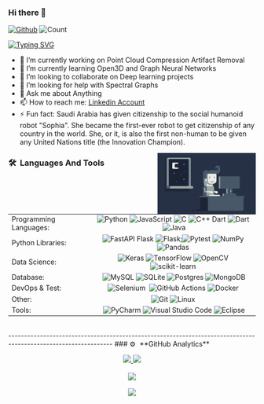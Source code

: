 ### Hi there 👋
[![Github](https://img.shields.io/github/followers/skanderzoghlami?label=Follow&style=social)](https://github.com/skanderzoghlami) ![Count](https://visitor-badge.laobi.icu/badge?page_id=skander-zoghlami.skander-zoghlami)

[![Typing SVG](https://readme-typing-svg.herokuapp.com?color=54F715&lines=Computer+Science+Engineer;Deep+Learning+Enthusiast;Computer+Vision+Specialist)](https://git.io/typing-svg)



- 🔭 I’m currently working on Point Cloud Compression Artifact Removal
- 🌱 I’m currently learning Open3D and Graph Neural Networks
- 👯 I’m looking to collaborate on Deep learning projects
- 🤔 I’m looking for help with Spectral Graphs
- 💬 Ask me about Anything
- 📫 How to reach me: [Linkedin Account](https://www.linkedin.com/in/skander-zoghlami/)
- ⚡ Fun fact: Saudi Arabia has given citizenship to the social humanoid robot "Sophia". She became the first-ever robot to get citizenship of any country in the world. She, or it, is also the first non-human to be given any United Nations title (the Innovation Champion).
<img alt="Night Coding" src="https://raw.githubusercontent.com/AVS1508/AVS1508/master/assets/Night-Coding.gif" align="right" width="200"/>

### 🛠 &nbsp;**Languages And Tools**

|  |  |
| :----------- | :-----------: |
|Programming Languages: | ![Python](https://img.shields.io/badge/-Python-FFD700?style=flat&logo=python&logoColor=white)&nbsp;![JavaScript](https://img.shields.io/badge/javascript-%23323330.svg?style=for-the-badge&logo=javascript&logoColor=%23F7DF1E)&nbsp;![C](https://img.shields.io/badge/-C-FFD700?style=flat&logo=C&logoColor=white)&nbsp;![C++](https://img.shields.io/badge/-C++-C0C0C0?style=flat&logo=C%2B%2B&logoColor=white)&nbsp;Dart	![Dart](https://img.shields.io/badge/dart-%230175C2.svg?style=for-the-badge&logo=dart&logoColor=white)&nbsp;![Java](https://img.shields.io/badge/java-%23ED8B00.svg?style=for-the-badge&logo=java&logoColor=white)|
| Python Libraries: |![FastAPI](https://img.shields.io/badge/FastAPI-005571?style=for-the-badge&logo=fastapi)&nbsp;Flask	![Flask](https://img.shields.io/badge/flask-%23000.svg?style=for-the-badge&logo=flask&logoColor=white);![Pytest](https://img.shields.io/badge/Pytest-FFD700?style=flat&logo=python&logoColor=white)&nbsp;![NumPy](https://img.shields.io/badge/numpy-C0C0C0?style=flat&logo=numpy&logoColor=white)&nbsp;![Pandas](https://img.shields.io/badge/pandas-C0C0C0?style=flat&logo=pandas&logoColor=white)&nbsp;
| Data Science: | ![Keras](https://img.shields.io/badge/Keras-FFD700?style=flat&logo=Keras&logoColor=white)&nbsp;![TensorFlow](https://img.shields.io/badge/TensorFlow-C0C0C0?style=flat&logo=TensorFlow&logoColor=white)&nbsp;![OpenCV](https://img.shields.io/badge/OpenCV-CD7F32?style=flat&logo=OpenCV&logoColor=white)&nbsp;![scikit-learn](https://img.shields.io/badge/scikit--learn-CD7F32?style=flat&logo=scikit-learn&logoColor=white)&nbsp;
| Database: |![MySQL](https://img.shields.io/badge/mysql-FFD700?style=flat&logo=mysql&logoColor=white)&nbsp;![SQLite](https://img.shields.io/badge/sqlite-FFD700?style=flat&logo=sqlite&logoColor=white)&nbsp;![Postgres](https://img.shields.io/badge/postgres-C0C0C0?style=flat&logo=postgresql&logoColor=white)&nbsp;![MongoDB](https://img.shields.io/badge/MongoDB-CD7F32?style=flat&logo=mongodb&logoColor=white)
| DevOps & Test: |![Selenium](https://img.shields.io/badge/-selenium-FFD700?style=flat&logo=selenium&logoColor=white)&nbsp; ![GitHub Actions](https://img.shields.io/badge/github%20actions-C0C0C0?style=flat&logo=githubactions&logoColor=white)&nbsp;![Docker](https://img.shields.io/badge/docker-CD7F32?style=flat&logo=docker&logoColor=white)&nbsp;
| Other: |![Git](https://img.shields.io/badge/-Git-C0C0C0?style=flat&logo=git&logoColor=white)&nbsp;![Linux](https://img.shields.io/badge/Linux-CD7F32?style=flat&logo=linux&logoColor=white)&nbsp;
| Tools: |![PyCharm](https://img.shields.io/badge/pycharm-FFD700?style=flat&logo=pycharm&logoColor=white)&nbsp;![Visual Studio Code](https://img.shields.io/badge/Visual%20Studio%20Code-C0C0C0?style=flat&logo=visual-studio-code&logoColor=white)&nbsp;![Eclipse](https://img.shields.io/badge/Eclipse-C0C0C0?style=flat&logo=Eclipse&logoColor=white)
<br>
---------------------------------------------------------------------------------------------------------------
### ⚙️ &nbsp;**GitHub Analytics**

<p align="center">
<a href="https://github.com/skanderzoghlami">
  <img height="180em" src="https://github-readme-stats-eight-theta.vercel.app/api?username=skanderzoghlami&show_icons=true&theme=algolia&include_all_commits=true&count_private=true&hide=prs,issues"/>
  <img height="180em" src="https://github-readme-stats-eight-theta.vercel.app/api/top-langs/?username=skanderzoghlami&layout=compact&langs_count=7&theme=algolia&hide=jupyter%20notebook"/>
</a>
</p>
<p align="center">
<img align="center" src="https://activity-graph.herokuapp.com/graph?username=skanderzoghlami&layout=compact&theme=rogue"/>
  </p>
  <p align="center">
<img align="center" src="https://github-readme-streak-stats.herokuapp.com/?user=skanderzoghlami&theme=algolia"/>
  </p>


